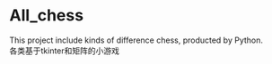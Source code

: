 # All_chess
This project include kinds of difference chess, producted by Python.   
各类基于tkinter和矩阵的小游戏
